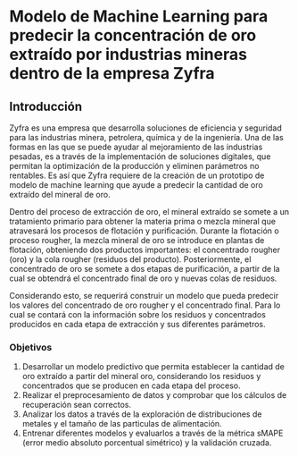 # Modelo de Machine Learning para predecir la concentración de oro extraído por  industrias mineras dentro de la empresa Zyfra

## Introducción

Zyfra es una empresa que desarrolla soluciones de eficiencia y seguridad para las industrias minera, petrolera, química y de la ingeniería. Una de las formas en las que se puede ayudar al mejoramiento de las industrias pesadas, es a través de la implementación de soluciones digitales, que permitan la optimización de la producción y eliminen parámetros no rentables. Es así que Zyfra requiere de la creación de un prototipo de modelo de machine learning que ayude a predecir la cantidad de oro extraído del mineral de oro.

Dentro del proceso de extracción de oro, el mineral extraído se somete a un tratamiento primario para obtener la materia prima o mezcla mineral que atravesará los procesos de flotación y purificación. Durante la flotación o proceso rougher, la mezcla mineral de oro se introduce en plantas de flotación, obteniendo dos productos importantes: el concentrado rougher (oro) y la cola rougher (residuos del producto). Posteriormente, el concentrado de oro se somete a dos etapas de purificación, a partir de la cual se obtendrá el concentrado final de oro y nuevas colas de residuos. 

Considerando esto, se requerirá construir un modelo que pueda predecir los valores del concentrado de oro rougher y el concentrado final. Para lo cual se contará con la información sobre los residuos y concentrados producidos en cada etapa de extracción y sus diferentes parámetros. 

### Objetivos

1. Desarrollar un modelo predictivo que permita establecer la cantidad de oro extraído a partir del mineral oro, considerando los residuos y concentrados que se producen en cada etapa del proceso. 
2. Realizar el preprocesamiento de datos y comprobar que los cálculos de recuperación sean correctos.
3. Analizar los datos a través de la exploración de distribuciones de metales y el tamaño de las particulas de alimentación. 
4. Entrenar diferentes modelos y evaluarlos a través de la métrica sMAPE (error medio absoluto porcentual simétrico) y la validación cruzada. 
